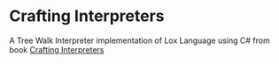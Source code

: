 # Crafting Interpreters
A Tree Walk Interpreter implementation of Lox Language using C# from book [Crafting Interpreters](http://craftinginterpreters.com)
